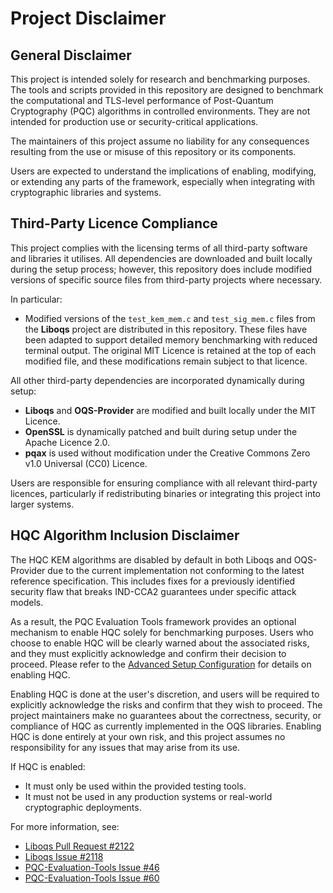 
# Project Disclaimer

## General Disclaimer
This project is intended solely for research and benchmarking purposes. The tools and scripts provided in this repository are designed to benchmark the computational and TLS-level performance of Post-Quantum Cryptography (PQC) algorithms in controlled environments. They are not intended for production use or security-critical applications.

The maintainers of this project assume no liability for any consequences resulting from the use or misuse of this repository or its components.

Users are expected to understand the implications of enabling, modifying, or extending any parts of the framework, especially when integrating with cryptographic libraries and systems.

## Third-Party Licence Compliance

This project complies with the licensing terms of all third-party software and libraries it utilises. All dependencies are downloaded and built locally during the setup process; however, this repository does include modified versions of specific source files from third-party projects where necessary.

In particular:

- Modified versions of the `test_kem_mem.c` and `test_sig_mem.c` files from the **Liboqs** project are distributed in this repository. These files have been adapted to support detailed memory benchmarking with reduced terminal output. The original MIT Licence is retained at the top of each modified file, and these modifications remain subject to that licence.

All other third-party dependencies are incorporated dynamically during setup:

- **Liboqs** and **OQS-Provider** are modified and built locally under the MIT Licence.
- **OpenSSL** is dynamically patched and built during setup under the Apache Licence 2.0.
- **pqax** is used without modification under the Creative Commons Zero v1.0 Universal (CC0) Licence.

Users are responsible for ensuring compliance with all relevant third-party licences, particularly if redistributing binaries or integrating this project into larger systems.

## HQC Algorithm Inclusion Disclaimer
The HQC KEM algorithms are disabled by default in both Liboqs and OQS-Provider due to the current implementation not conforming to the latest reference specification. This includes fixes for a previously identified security flaw that breaks IND-CCA2 guarantees under specific attack models.

As a result, the PQC Evaluation Tools framework provides an optional mechanism to enable HQC solely for benchmarking purposes. Users who choose to enable HQC will be clearly warned about the associated risks, and they must explicitly acknowledge and confirm their decision to proceed. Please refer to the [Advanced Setup Configuration](docs/advanced_setup_configuration.md) for details on enabling HQC.

Enabling HQC is done at the user's discretion, and users will be required to explicitly acknowledge the risks and confirm that they wish to proceed. The project maintainers make no guarantees about the correctness, security, or compliance of HQC as currently implemented in the OQS libraries. Enabling HQC is done entirely at your own risk, and this project assumes no responsibility for any issues that may arise from its use.

If HQC is enabled:

- It must only be used within the provided testing tools.
- It must not be used in any production systems or real-world cryptographic deployments.

For more information, see:
- [Liboqs Pull Request #2122](https://github.com/open-quantum-safe/liboqs/pull/2122)
- [Liboqs Issue #2118](https://github.com/open-quantum-safe/liboqs/issues/2118)
- [PQC-Evaluation-Tools Issue #46](https://github.com/crt26/pqc-evaluation-tools/issues/46)
- [PQC-Evaluation-Tools Issue #60](https://github.com/crt26/pqc-evaluation-tools/issues/60)